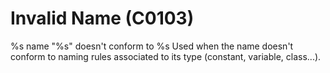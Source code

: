 # Invalid Name (C0103)

%s name "%s" doesn't conform to %s Used when the name doesn't conform to
naming rules associated to its type (constant, variable, class...).
